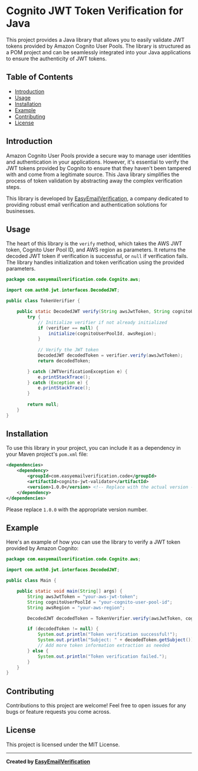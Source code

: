 # Cognito JWT Token Verification for Java

This project provides a Java library that allows you to easily validate JWT tokens provided by Amazon Cognito User Pools. The library is structured as a POM project and can be seamlessly integrated into your Java applications to ensure the authenticity of JWT tokens.

## Table of Contents

- [Introduction](#introduction)
- [Usage](#usage)
- [Installation](#installation)
- [Example](#example)
- [Contributing](#contributing)
- [License](#license)

## Introduction

Amazon Cognito User Pools provide a secure way to manage user identities and authentication in your applications. However, it's essential to verify the JWT tokens provided by Cognito to ensure that they haven't been tampered with and come from a legitimate source. This Java library simplifies the process of token validation by abstracting away the complex verification steps.

This library is developed by [EasyEmailVerification](https://www.easyemailverification.com/), a company dedicated to providing robust email verification and authentication solutions for businesses.

## Usage

The heart of this library is the `verify` method, which takes the AWS JWT token, Cognito User Pool ID, and AWS region as parameters. It returns the decoded JWT token if verification is successful, or `null` if verification fails. The library handles initialization and token verification using the provided parameters.

```java
package com.easyemailverification.code.Cognito.aws;

import com.auth0.jwt.interfaces.DecodedJWT;

public class TokenVerifier {

    public static DecodedJWT verify(String awsJwtToken, String cognitoUserPoolId, String awsRegion) {
        try {
            // Initialize verifier if not already initialized
            if (verifier == null) {
                initialize(cognitoUserPoolId, awsRegion);
            }
            
            // Verify the JWT token
            DecodedJWT decodedToken = verifier.verify(awsJwtToken);
            return decodedToken;

        } catch (JWTVerificationException e) {
            e.printStackTrace();
        } catch (Exception e) {
            e.printStackTrace();
        }
        
        return null;
    }
}
```

## Installation

To use this library in your project, you can include it as a dependency in your Maven project's `pom.xml` file:

```xml
<dependencies>
    <dependency>
        <groupId>com.easyemailverification.code</groupId>
        <artifactId>cognito-jwt-validator</artifactId>
        <version>1.0.0</version> <!-- Replace with the actual version -->
    </dependency>
</dependencies>
```

Please replace `1.0.0` with the appropriate version number.

## Example

Here's an example of how you can use the library to verify a JWT token provided by Amazon Cognito:

```java
package com.easyemailverification.code.Cognito.aws;

import com.auth0.jwt.interfaces.DecodedJWT;

public class Main {

    public static void main(String[] args) {
        String awsJwtToken = "your-aws-jwt-token";
        String cognitoUserPoolId = "your-cognito-user-pool-id";
        String awsRegion = "your-aws-region";

        DecodedJWT decodedToken = TokenVerifier.verify(awsJwtToken, cognitoUserPoolId, awsRegion);

        if (decodedToken != null) {
            System.out.println("Token verification successful!");
            System.out.println("Subject: " + decodedToken.getSubject());
            // Add more token information extraction as needed
        } else {
            System.out.println("Token verification failed.");
        }
    }
}
```

## Contributing

Contributions to this project are welcome! Feel free to open issues for any bugs or feature requests you come across.

## License

This project is licensed under the MIT License.

---

**Created by [EasyEmailVerification](https://www.easyemailverification.com/)**
